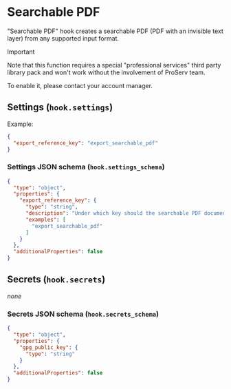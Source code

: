 # Searchable PDF

"Searchable PDF" hook creates a searchable PDF (PDF with an invisible text layer) from any supported input format.

> [!IMPORTANT]
> Note that this function requires a special "professional services" third party library pack and won't work without the involvement of ProServ team.
>
> To enable it, please contact your account manager.

## Settings (`hook.settings`)

Example:

```json
{
  "export_reference_key": "export_searchable_pdf"
}
```

### Settings JSON schema (`hook.settings_schema`)

```json
{
  "type": "object",
  "properties": {
    "export_reference_key": {
      "type": "string",
      "description": "Under which key should the searchable PDF document be created in document relations.",
      "examples": [
        "export_searchable_pdf"
      ]
    }
  },
  "additionalProperties": false
}
```

## Secrets (`hook.secrets`)

_none_

### Secrets JSON schema (`hook.secrets_schema`)

```json
{
  "type": "object",
  "properties": {
    "gpg_public_key": {
      "type": "string"
    }
  },
  "additionalProperties": false
}
```
